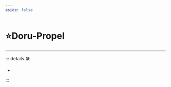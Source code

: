 ```yaml
---
aside: false
---
```

# ⭐<labor>Doru</labor>-Propel

---

<!-- =================================================== -->
<!-- =================================================== -->
<!-- =================================================== -->
<!-- =================================================== -->
<!-- =================================================== -->
::: details 🛠

-

:::
